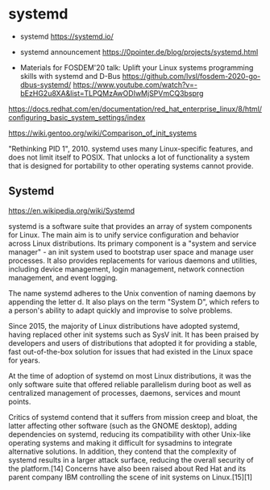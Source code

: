 # systemd

* systemd
https://systemd.io/

* systemd announcement
https://0pointer.de/blog/projects/systemd.html

* Materials for FOSDEM'20 talk:
Uplift your Linux systems programming skills with systemd and D-Bus
https://github.com/lvsl/fosdem-2020-go-dbus-systemd/
https://www.youtube.com/watch?v=-bEzHG2u8XA&list=TLPQMzAwODIwMjSPVmCQ3bsprg

https://docs.redhat.com/en/documentation/red_hat_enterprise_linux/8/html/configuring_basic_system_settings/index

https://wiki.gentoo.org/wiki/Comparison_of_init_systems


"Rethinking PID 1", 2010.
systemd uses many Linux-specific features, and does not limit itself to POSIX. That unlocks a lot of functionality a system that is designed for portability to other operating systems cannot provide.



## Systemd

https://en.wikipedia.org/wiki/Systemd

systemd is a software suite that provides an array of system components for Linux. The main aim is to unify service configuration and behavior across Linux distributions. Its primary component is a "system and service manager" - an init system used to bootstrap user space and manage user processes. It also provides replacements for various daemons and utilities, including device management, login management, network connection management, and event logging.

The name systemd adheres to the Unix convention of naming daemons by appending the letter d. It also plays on the term "System D", which refers to a person's ability to adapt quickly and improvise to solve problems.

Since 2015, the majority of Linux distributions have adopted systemd, having replaced other init systems such as SysV init. It has been praised by developers and users of distributions that adopted it for providing a stable, fast out-of-the-box solution for issues that had existed in the Linux space for years.

At the time of adoption of systemd on most Linux distributions, it was the only software suite that offered reliable parallelism during boot as well as centralized management of processes, daemons, services and mount points.

Critics of systemd contend that it suffers from mission creep and bloat, the latter affecting other software (such as the GNOME desktop), adding dependencies on systemd, reducing its compatibility with other Unix-like operating systems and making it difficult for sysadmins to integrate alternative solutions. In addition, they contend that the complexity of systemd results in a larger attack surface, reducing the overall security of the platform.[14] Concerns have also been raised about Red Hat and its parent company IBM controlling the scene of init systems on Linux.[15][1]
